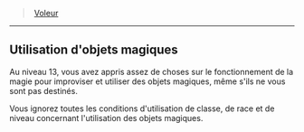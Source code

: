 ﻿---
!Generic
Id: rogue_thief_hd.md#utilisation-dobjets-magiques
ParentLink: rogue_thief_hd.md#voleur
Name: Utilisation d'objets magiques
ParentName: Voleur
NameLevel: 2
---
> [Voleur](hd_rogue_thief.md)

---

## Utilisation d'objets magiques

Au niveau 13, vous avez appris assez de choses sur le fonctionnement de la magie pour improviser et utiliser des objets magiques, même s'ils ne vous sont pas destinés.

Vous ignorez toutes les conditions d'utilisation de classe, de race et de niveau concernant l'utilisation des objets magiques.

